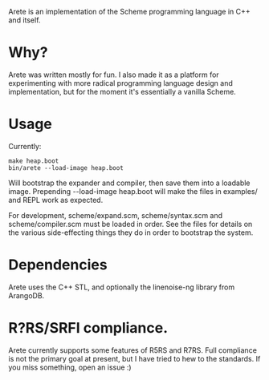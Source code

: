 Arete is an implementation of the Scheme programming language in C++ and itself.

# Why?

Arete was written mostly for fun. I also made it as a platform for experimenting with more radical programming language
design and implementation, but for the moment it's essentially a vanilla Scheme. 

# Usage

Currently:

    make heap.boot
    bin/arete --load-image heap.boot

Will bootstrap the expander and compiler, then save them into a loadable image. Prepending --load-image heap.boot will
make the files in examples/ and REPL work as expected.

For development, scheme/expand.scm, scheme/syntax.scm and scheme/compiler.scm must be loaded in order. See the files
for details on the various side-effecting things they do in order to bootstrap the system.

# Dependencies

Arete uses the C++ STL, and optionally the linenoise-ng library from ArangoDB.

# R?RS/SRFI compliance.

Arete currently supports some features of R5RS and R7RS. Full compliance is not the primary goal at present, but I have
tried to hew to the standards. If you miss something, open an issue :)

